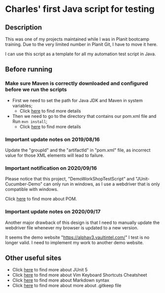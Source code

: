 # Charles' first Java script for testing
## Description
This was one of my projects maintained while I was in Planit bootcamp training. Due to the very limited number in Planit Git, I have to move it here.

I can use this script as a template for all my automation test script in Java.
## Before running
### Make sure Maven is correctly downloaded and configured before we run the scripts
- First we need to set the path for Java JDK and Maven in system variables;
  - Click [here](https://stackoverflow.com/questions/19090928/mvn-command-is-not-recognized-as-an-internal-or-external-command) to find more details
- Then we need to go to the directory that contains our pom.xml file and Run `mvn install`;
  - Click [here](https://docs.microsoft.com/en-us/azure/devops/artifacts/maven/install?view=azure-devops) to find more details

### Important update notes on 2019/08/16
Update the "groupId" and the "artifactId" in "pom.xml" file, as incorrect value for those XML elements will lead to failure.

### Important notification on 2020/09/16
Please notice that this project, "DemoWorkShopTestScript" and "JUnit-Cucumber-Demo" can only run in windows, as I use a webdriver that is only compatible with windows.

Click [here](https://maven.apache.org/guides/introduction/introduction-to-the-pom.html) to find more about POM.

### Important update notes on 2020/09/17
Another major drawback of this design is that I need to manually update the webdriver file whenever my browser is updated to a new version.

It seems the demo website "https://alphav3.vaultintel.com/" I test is no longer valid. I need to implement my work to another demo website.


## Other useful sites
- Click [here](https://junit.org/junit5/docs/current/user-guide/) to find more about JUnit 5
- Click [here](https://www.maketecheasier.com/vim-keyboard-shortcuts-cheatsheet/) to find more about Vim Keyboard Shortcuts Cheatsheet
- Click [here](https://guides.github.com/features/mastering-markdown/) to find more about Markdown syntax
- Click [here](https://www.gonever.com/post/25) to find more about more about .gitkeep file
